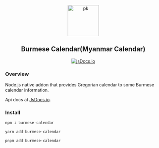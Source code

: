 <div align="center">
    <img src="https://upload.wikimedia.org/wikipedia/commons/a/a5/Peacock_symbol_Burma.svg" width="100" height="100" alt="pk">
    <h2>Burmese Calendar(Myanmar Calendar)</h2>
    <a href="https://www.jsdocs.io/package/burmese-calendar"><img src="https://img.shields.io/badge/jsDocs.io-reference-blue" alt="jsDocs.io"></a>
</div>

### Overview

Node.js native addon that provides Gregorian calendar to some Burmese calendar information.

Api docs at [JsDocs.io](https://www.jsdocs.io/package/burmese-calendar).

### Install

```bash
npm i burmese-calendar
```

```bash
yarn add burmese-calendar
```

```bash
pnpm add burmese-calendar
```
    